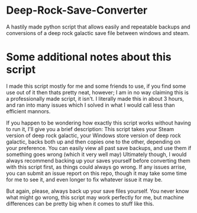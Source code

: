 # Deep-Rock-Save-Converter
A hastily made python script that allows easily and repeatable backups and conversions of a deep rock galactic save file between windows and steam.

# Some additional notes about this script
I made this script mostly for me and some friends to use, if you find some use out of it then thats pretty neat, however;
I am in no way claiming this is a professionally made script, it isn't.
I literally made this in about 3 hours, and ran into many issues which I solved in what I would call less than efficient mannors.

If you happen to be wondering how exactly this script works without having to run it, I'll give you a brief description:
This script takes your Steam version of deep rock galactic, your Windows store version of deep rock galactic, backs both up
and then copies one to the other, depending on your preference.
You can easily view all past save backups, and use them if something goes wrong (which it very well may)
Ultimately though, I would always recommend backing up your saves yourself before converting them with this script first, as things could always go wrong.
If any issues arrise, you can submit an issue report on this repo, though it may take some time for me to see it, and even longer to fix whatever issue it may be.

But again, please, always back up your save files yourself. You never know what might go wrong, this script may work perfectly for me, but machine differences can be pretty big when it comes to stuff like this.
